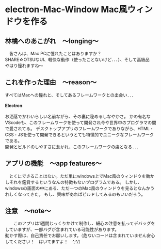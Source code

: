 # electron-Mac-Window  Mac風ウィンドウを作る

## 林檎へのあこがれ　～longing～
　皆さんは、Mac PCに憧れたことはありますか？<br>
SHARE☆OTSUなUI、軽快な動作（使ったことないけど．．．）、そして高級品<br>
やはり憧れますね～

## これを作った理由　～reason～
 すべてはMacへの憧れと、そしてあるフレームワークとの出会い．．．<br><br>
 **Electron**<br><br>
 お洒落でかわいらしい名前ながら、その裏に秘めるしなやかさ。
 かの有名なVScodeも、このフレームワークを使って開発され今や世界中のプログラマの間で愛されてる。
 デスクトップアプリのフレームワークでありながら、HTML・CSS・JSを使って開発できるというとても特徴的でユニークなフレームワークである。<br>
 開発とビルドのしやすさに惹かれ、このフレームワークの虜となる．．．
 
## アプリの機能　～app features～
 　とくにできることはない。ただ単にwindows上でMac風のウィンドウを動かしそれを鑑賞するというなんの特徴もないプログラムである。
 しかし、windowsの画面の中にある、ただ一つのMac風のウィンドウを見るとなんかうれしくなってきた。
 もし、興味があればビルドしてみるのもいいだろう。
 
## 注意　～note～
　　このアプリは1週間じっくりかけて制作し、細心の注意を払ってデバッグをしていますが、一部バグが含まれている可能性があります。<br>
  動かす際は、自己責任でお願いします。（危ないコードは含まれていません安心してください！　はいてますよ！　_\^,^/_）
